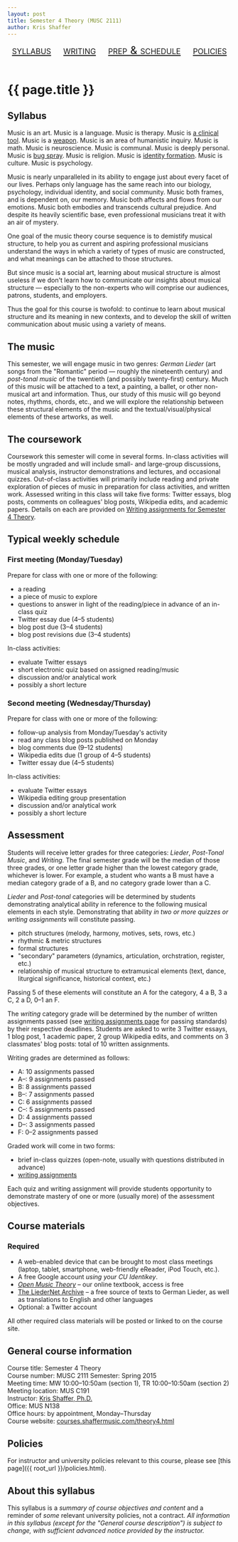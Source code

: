 ```yaml
---
layout: post
title: Semester 4 Theory (MUSC 2111)
author: Kris Shaffer
---
```


<div style="text-align: center; font-size: 1.75em; font-variant: small-caps"><a href="./theory4.html">syllabus</a>&nbsp;&nbsp;&nbsp;&nbsp;<a href="./mt4-writing.html">writing</a>&nbsp;&nbsp;&nbsp;&nbsp;<a href="./mt4-assign.html">prep & schedule</a>&nbsp;&nbsp;&nbsp;&nbsp;<a href="./policies.html">policies</a></div><br/>

# {{ page.title }}

## Syllabus 

Music is an art. Music is a language. Music is therapy. Music is [a clinical tool](http://www.musictherapy.org). Music is a [weapon](https://en.wikipedia.org/wiki/Music_in_psychological_operations). Music is an area of humanistic inquiry. Music is math. Music is neuroscience. Music is communal. Music is deeply personal. Music is [bug spray](http://articles.latimes.com/2005/feb/13/entertainment/ca-musichurts13). Music is religion. Music is [identity formation](https://openlibrary.org/works/OL3505052W/Music_in_Everyday_Life). Music is culture. Music is psychology.

Music is nearly unparalleled in its ability to engage just about every facet of our lives. Perhaps only language has the same reach into our biology, psychology, individual identity, and social community. Music both frames, and is dependent on, our memory. Music both affects and flows from our emotions. Music both embodies and transcends cultural prejudice. And despite its heavily scientific base, even professional musicians treat it with an air of mystery.

One goal of the music theory course sequence is to demistify musical structure, to help you as current and aspiring professional musicians understand the ways in which a variety of types of music are constructed, and what meanings can be attached to those structures.

But since music is a social art, learning about musical structure is almost useless if we don't learn how to communicate our insights about musical structure — especially to the non-experts who will comprise our audiences, patrons, students, and employers.

Thus the goal for this course is twofold: to continue to learn about musical structure and its meaning in new contexts, and to develop the skill of written communication about music using a variety of means.

## The music

This semester, we will engage music in two genres: *German Lieder* (art songs from the "Romantic" period — roughly the nineteenth century) and *post-tonal music* of the twentieth (and possibly twenty-first) century. Much of this music will be attached to a text, a painting, a ballet, or other non-musical art and information. Thus, our study of this music will go beyond notes, rhythms, chords, etc., and we will explore the relationship between these structural elements of the music and the textual/visual/physical elements of these artworks, as well.

## The coursework

Coursework this semester will come in several forms. In-class activities will be mostly ungraded and will include small- and large-group discussions, musical analysis, instructor demonstrations and lectures, and occasional quizzes. Out-of-class activities will primarily include reading and private exploration of pieces of music in preparation for class activities, and written work. Assessed writing in this class will take five forms: Twitter essays, blog posts, comments on colleagues' blog posts, Wikipedia edits, and academic papers. Details on each are provided on [Writing assignments for Semester 4 Theory](mt4-writing.html).

## Typical weekly schedule

### First meeting (Monday/Tuesday)

Prepare for class with one or more of the following:

- a reading  
- a piece of music to explore  
- questions to answer in light of the reading/piece in advance of an in-class quiz  
- Twitter essay due (4–5 students)  
- blog post due (3–4 students)  
- blog post revisions due (3–4 students)  

In-class activities:

- evaluate Twitter essays  
- short electronic quiz based on assigned reading/music  
- discussion and/or analytical work  
- possibly a short lecture  

### Second meeting (Wednesday/Thursday)

Prepare for class with one or more of the following:

- follow-up analysis from Monday/Tuesday's activity  
- read any class blog posts published on Monday  
- blog comments due (9–12 students)  
- Wikipedia edits due (1 group of 4–5 students)  
- Twitter essay due (4–5 students)  

In-class activities:

- evaluate Twitter essays  
- Wikipedia editing group presentation  
- discussion and/or analytical work  
- possibly a short lecture  

## Assessment

Students will receive letter grades for three categories: *Lieder*, *Post-Tonal Music*, and *Writing*. The final semester grade will be the median of those three grades, or one letter grade higher than the lowest category grade, whichever is lower. For example, a student who wants a B must have a median category grade of a B, and no category grade lower than a C.

*Lieder* and *Post-tonal* categories will be determined by students demonstrating analytical ability in reference to the following musical elements in each style. Demonstrating that ability *in two or more quizzes or writing assignments* will constitute passing.

- pitch structures (melody, harmony, motives, sets, rows, etc.)  
- rhythmic & metric structures  
- formal structures  
- "secondary" parameters (dynamics, articulation, orchstration, register, etc.)  
- relationship of musical structure to extramusical elements (text, dance, liturgical significance, historical context, etc.)

Passing 5 of these elements will constitute an A for the category, 4 a B, 3 a C, 2 a D, 0–1 an F.

The *writing* category grade will be determined by the number of written assignments passed (see [writing assignments page](mt4-writing.html) for passing standards) by their respective deadlines. Students are asked to write 3 Twitter essays, 1 blog post, 1 academic paper, 2 group Wikipedia edits, and comments on 3 classmates' blog posts: total of 10 written assignments.

Writing grades are determined as follows:

- A: 10 assignments passed  
- A–: 9 assignments passed  
- B: 8 assignments passed  
- B–: 7 assignments passed  
- C: 6 assignments passed  
- C–: 5 assignments passed  
- D: 4 assignments passed  
- D–: 3 assignments passed  
- F: 0–2 assignments passed

Graded work will come in two forms: 

- brief in-class quizzes (open-note, usually with questions distributed in advance)  
- [writing assignments](mt4-writing.html)

Each quiz and writing assignment will provide students opportunity to demonstrate mastery of one or more (usually more) of the assessment objectives.

## Course materials

### Required

- A web-enabled device that can be brought to most class meetings (laptop, tablet, smartphone, web-friendly eReader, iPod Touch, etc.).  
- A free Google account *using your CU Identikey*.  
- [*Open Music Theory*](http://openmusictheory.com) – our online textbook, access is free  
- [The LiederNet Archive](http://www.recmusic.org/lieder/) – a free source of texts to German Lieder, as well as translations to English and other languages  
- Optional: a Twitter account

All other required class materials will be posted or linked to on the course site.

## General course information

Course title: Semester 4 Theory  
Course number: MUSC 2111
Semester: Spring 2015  
Meeting time: MW 10:00–10:50am (section 1), TR 10:00–10:50am (section 2)  
Meeting location: MUS C191  
Instructor: [Kris Shaffer, Ph.D.](http://kris.shaffermusic.com)  
Office: MUS N138  
Office hours: by appointment, Monday–Thursday  
Course website: [courses.shaffermusic.com/theory4.html](http://courses.shaffermusic.com/theory4.html)  

## Policies

For instructor and university policies relevant to this course, please see [this page]({{ root_url }}/policies.html).

## About this syllabus

This syllabus is a *summary of course objectives and content* and a reminder of *some* relevant university policies, not a contract. *All information in this syllabus (except for the "General course description") is subject to change, with sufficient advanced notice provided by the instructor.*